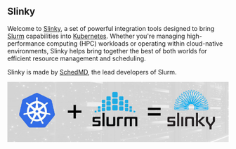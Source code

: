 ## Slinky

Welcome to [Slinky](https://slinky.ai), a set of powerful integration tools
designed to bring [Slurm](https://slurm.schedmd.com/documentation.html)
capabilities into [Kubernetes](https://kubernetes.io/). Whether you're managing
high-performance computing (HPC) workloads or operating within cloud-native
environments, Slinky helps bring together the best of both worlds for efficient
resource management and scheduling.

Slinky is made by [SchedMD](https://schedmd.com/), the lead developers of
Slurm.

<picture>
  <img alt="Kubernetes plus Slurm equals Slinky" src="slinky-equation.jpg">
</picture>
